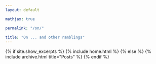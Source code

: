 ```yaml
---
layout: default

mathjax: true

permalink: "/on/"

title: "On ... and other ramblings"
---
```



{% if site.show_excerpts %}
  {% include home.html %}
{% else %}
  {% include archive.html title="Posts" %}
{% endif %}
